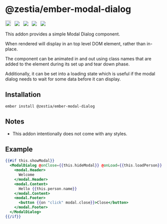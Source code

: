 # @zestia/ember-modal-dialog

<a href="https://badge.fury.io/js/%40zestia%2Fember-modal-dialog"><img src="https://badge.fury.io/js/%40zestia%2Fember-modal-dialog.svg" alt="npm version" height="18"></a> &nbsp; <a href="http://travis-ci.org/zestia/ember-modal-dialog"><img src="https://travis-ci.org/zestia/ember-modal-dialog.svg?branch=master"></a> &nbsp; <a href="https://david-dm.org/zestia/ember-modal-dialog#badge-embed"><img src="https://david-dm.org/zestia/ember-modal-dialog.svg"></a> &nbsp; <a href="https://david-dm.org/zestia/ember-modal-dialog#dev-badge-embed"><img src="https://david-dm.org/zestia/ember-modal-dialog/dev-status.svg"></a> &nbsp; <a href="https://emberobserver.com/addons/@zestia/ember-modal-dialog"><img src="https://emberobserver.com/badges/-zestia-ember-modal-dialog.svg"></a>

This addon provides a simple Modal Dialog component.

When rendered will display in an top level DOM element, rather than in-place.

The component can be animated in and out using class names that are added to the element during its set up and tear down phase.

Additionally, it can be set into a loading state which is useful if the modal dialog needs to wait for some data before it can display.

## Installation

```
ember install @zestia/ember-modal-dialog
```

## Notes

- This addon intentionally does not come with any styles.

## Example

```handlebars
{{#if this.showModal}}
  <ModalDialog @onClose={{this.hideModal}} @onLoad={{this.loadPerson}} as |modal|>
    <modal.Header>
      Welcome
    </modal.Header>
    <modal.Content>
      Hello {{this.person.name}}
    </modal.Content>
    <modal.Footer>
      <button {{on "click" modal.close}}>Close</button>
    </modal.Footer>
  </ModalDialog>
{{/if}}
```
